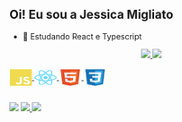## Oi! Eu sou a Jessica Migliato

- 🌱 Estudando React e Typescript

<div align="center">
  <a href="https://github.com/jessica-migliato">
  <img height="180em" src="https://github-readme-stats.vercel.app/api?username=jessica-migliato&show_icons=true&theme=radical&include_all_commits=true&count_private=true"/>
  <img height="180em" src="https://github-readme-stats.vercel.app/api/top-langs/?username=jessica-migliato&layout=compact&langs_count=7&theme=radical"/>
</div>
  
 <div style="display: inline_block"><br>
  <img align="center" alt="Jessica-Js" height="30" width="40" src="https://raw.githubusercontent.com/devicons/devicon/master/icons/javascript/javascript-plain.svg">
  <!--<img align="center" alt="Jessica-Ts" height="30" width="40" src="https://raw.githubusercontent.com/devicons/devicon/master/icons/typescript/typescript-plain.svg">-->
  <img align="center" alt="Jessica-React" height="30" width="40" src="https://raw.githubusercontent.com/devicons/devicon/master/icons/react/react-original.svg">
  <img align="center" alt="Jessica-HTML" height="30" width="40" src="https://raw.githubusercontent.com/devicons/devicon/master/icons/html5/html5-original.svg">
  <img align="center" alt="Jessica-CSS" height="30" width="40" src="https://raw.githubusercontent.com/devicons/devicon/master/icons/css3/css3-original.svg">
</div>
  
  ##
  
 <div>
    <a href="https://www.facebook.com/jessica.migliato" target="_blank"><img src="https://img.shields.io/badge/Facebook-1877F2?style=for-the-badge&logo=facebook&logoColor=white" target="_blank"></a>
    <a href = "mailto:jessicalourdes129@gmail.com"><img src="https://img.shields.io/badge/-Gmail-%23333?style=for-the-badge&logo=gmail&logoColor=white" target="_blank">      </a>
    <a href="https://www.linkedin.com/in/jessica-migliato-42991b120/" target="_blank"><img src="https://img.shields.io/badge/-LinkedIn-%230077B5?style=for-the-badge&logo=linkedin&logoColor=white" target="_blank"></a> 
 </div>
